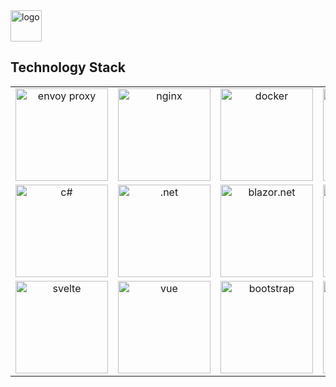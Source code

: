 <img src="https://bidipeppercrap.s3-ap-southeast-1.amazonaws.com/assets/logo_long.svg" alt="logo" height="50">

## Technology Stack
<!-- Template
      <td align="center" valign="middle">
        <a href="" target="_blank">
          <img width="148px" src="" alt="">
        </a>
      </td>
-->
<table>
  <tbody>
    <tr>
      <td align="center" valign="middle">
        <a href="https://www.envoyproxy.io/" target="_blank">
          <img width="148px" src="https://raw.githubusercontent.com/envoyproxy/artwork/master/PNG/Envoy_Logo_Final_PANTONE.png" alt="envoy proxy">
        </a>
      </td>
      <td align="center" valign="middle">
        <a href="https://nginx.org/" target="_blank">
          <img width="148px" src="https://nginx.org/nginx.png" alt="nginx">
        </a>
      </td>
      <td align="center" valign="middle">
        <a href="https://www.docker.com/" target="_blank">
          <img width="148px" src="https://www.docker.com/sites/default/files/d8/styles/role_icon/public/2019-07/vertical-logo-monochromatic.png?itok=erja9lKc" alt="docker">
        </a>
      </td>
      <td align="center" valign="middle">
        <a href="https://grpc.io/" target="_blank">
          <img width="148px" src="https://grpc.io/img/grpc_square_reverse_4x.png" alt="grpc">
        </a>
      </td>
      <td align="center" valign="middle">
        <a href="https://www.rust-lang.org/" target="_blank">
          <img width="148px" src="https://www.rust-lang.org/static/images/rust-logo-blk.svg" alt="rust">
        </a>
      </td>
      <td align="center" valign="middle">
        <a href="https://mariadb.org/" target="_blank">
          <img width="148px" src="https://upload.wikimedia.org/wikipedia/commons/6/68/Mariadb-seal-browntext.svg" alt="mariadb">
        </a>
      </td>
    </tr>
    <tr>
      <td align="center" valign="middle">
        <a href="https://dotnet.microsoft.com/learn/csharp" target="_blank">
          <img width="148px" src="https://upload.wikimedia.org/wikipedia/commons/7/7a/C_Sharp_logo.svg" alt="c#">
        </a>
      </td>
      <td align="center" valign="middle">
        <a href="https://dotnet.microsoft.com/" target="_blank">
          <img width="148px" src="https://upload.wikimedia.org/wikipedia/commons/0/0e/Microsoft_.NET_logo.png" alt=".net">
        </a>
      </td>
      <td align="center" valign="middle">
        <a href="https://dotnet.microsoft.com/apps/aspnet/web-apps/blazor" target="_blank">
          <img width="148px" src="https://devblogs.microsoft.com/aspnet/wp-content/uploads/sites/16/2019/04/BrandBlazor_nohalo_1000x.png" alt="blazor.net">
        </a>
      </td>
      <td align="center" valign="middle">
        <a href="https://laravel.com/" target="_blank">
          <img width="148px" src="https://laravel.com/img/logomark.min.svg" alt="laravel">
        </a>
      </td>
      <td align="center" valign="middle">
        <a href="https://nodejs.org/" target="_blank">
          <img width="148px" src="https://nodejs.org/static/images/logos/nodejs-new-pantone-black.svg" alt="node.js">
        </a>
      </td>
      <td align="center" valign="middle">
        <a href="https://deno.land/" target="_blank">
          <img width="148px" src="https://deno.land/logo.svg" alt="deno">
        </a>
      </td>
    </tr>
    <tr>
      <td align="center" valign="middle">
        <a href="https://svelte.dev/" target="_blank">
          <img width="148px" src="https://upload.wikimedia.org/wikipedia/commons/1/1b/Svelte_Logo.svg" alt="svelte">
        </a>
      </td>
      <td align="center" valign="middle">
        <a href="https://vuejs.org/" target="_blank">
          <img width="148px" src="https://vuejs.org/images/logo.png" alt="vue">
        </a>
      </td>
      <td align="center" valign="middle">
        <a href="https://getbootstrap.com/" target="_blank">
          <img width="148px" src="https://camo.githubusercontent.com/0e0adf58c74c6e74bb64ece5d0ef4620f4f46915/68747470733a2f2f76352e676574626f6f7473747261702e636f6d2f646f63732f352e302f6173736574732f6272616e642f626f6f7473747261702d6c6f676f2d736861646f772e706e67" alt="bootstrap">
        </a>
      </td>
      <td align="center" valign="middle">
        <a href="https://reactjs.org/" target="_blank">
          <img width="148px" src="https://upload.wikimedia.org/wikipedia/commons/a/a7/React-icon.svg" alt="react">
        </a>
      </td>
      <td align="center" valign="middle">
        <a href="https://flutter.dev/" target="_blank">
          <img width="148px" src="https://raw.githubusercontent.com/flutter/website/master/src/_assets/image/flutter-logomark-1080px.png" alt="flutter">
        </a>
      </td>
      <td align="center" valign="middle">
        <a href="https://letsencrypt.org/" target="_blank">
          <img width="148px" src="https://letsencrypt.org/images/letsencrypt-logo-horizontal.svg" alt="let's encrypt">
        </a>
      </td>
    </tr>
  </tbody>
</table>
